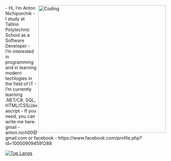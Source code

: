 <img align="right" alt="Coding" width="400" src="https://res.cloudinary.com/practicaldev/image/fetch/s--sNXjzc6P--/c_limit%2Cf_auto%2Cfl_progressive%2Cq_66%2Cw_880/https://media1.tenor.com/images/0c34272909ee2a4db5606a014082312b/tenor.gif%3Fitemid%3D15828752">
- Hi, I’m Anton Nichiporchik
- I study at Tallinn Polytechnic School as a Software Developer
- I’m interested in programming and in learning modern techlogies in the field of IT
- I’m currently learning .NET/C#, SQL, HTML/CSS/Javascript
- If you need, you can write me here: gmail - anton.nich00@gmail.com or facebook - https://www.facebook.com/profile.php?id=100009094591288

[![Top Langs](https://github-readme-stats.vercel.app/api/top-langs/?username=noubuddy)](https://github.com/anuraghazra/github-readme-stats)
